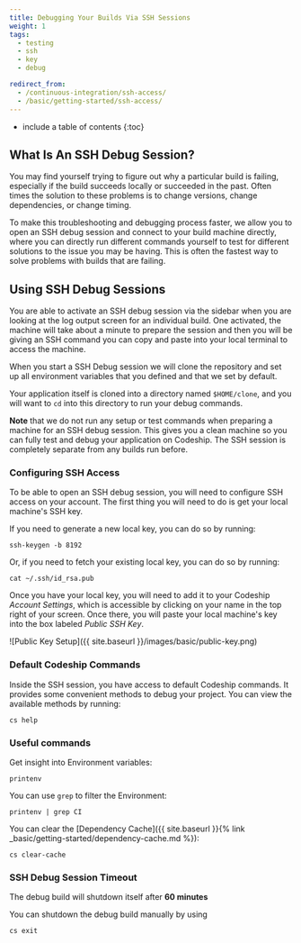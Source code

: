 ```yaml
---
title: Debugging Your Builds Via SSH Sessions
weight: 1
tags:
  - testing
  - ssh
  - key
  - debug

redirect_from:
  - /continuous-integration/ssh-access/
  - /basic/getting-started/ssh-access/  
---
```


* include a table of contents
{:toc}

## What Is An SSH Debug Session?

You may find yourself trying to figure out why a particular build is failing, especially if the build succeeds locally or succeeded in the past. Often times the solution to these problems is to change versions, change dependencies, or change timing.

To make this troubleshooting and debugging process faster, we allow you to open an SSH debug session and connect to your build machine directly, where you can directly run different commands yourself to test for different solutions to the issue you may be having. This is often the fastest way to solve problems with builds that are failing.

## Using SSH Debug Sessions

You are able to activate an SSH debug session via the sidebar when you are looking at the log output screen for an individual build. One activated, the machine will take about a minute to prepare the session and then you will be giving an SSH command you can copy and paste into your local terminal to access the machine.

When you start a SSH Debug session we will clone the repository and set up all environment variables that you defined and that we set by default.

Your application itself is cloned into a directory named `$HOME/clone`, and you will want to `cd` into this directory to run your debug commands.

**Note** that we do not run any setup or test commands when preparing a machine for an SSH debug session. This gives you a clean machine so you can fully test and debug your application on Codeship. The SSH session is completely separate from any builds run before.

### Configuring SSH Access

To be able to open an SSH debug session, you will need to configure SSH access on your account. The first thing you will need to do is get your local machine's SSH key.

If you need to generate a new local key, you can do so by running:

```shell
ssh-keygen -b 8192
```

Or, if you need to fetch your existing local key, you can do so by running:

```shell
cat ~/.ssh/id_rsa.pub
```

Once you have your local key, you will need to add it to your Codeship *Account Settings*, which is accessible by clicking on your name in the top right of your screen. Once there, you will paste your local machine's key into the box labeled *Public SSH Key*.

![Public Key Setup]({{ site.baseurl }}/images/basic/public-key.png)

### Default Codeship Commands

Inside the SSH session, you have access to default Codeship commands. It provides some convenient methods to debug your project. You can view the available methods by running:

```shell
cs help
```

### Useful commands

Get insight into Environment variables:

```shell
printenv
```

You can use `grep` to filter the Environment:

```shell
printenv | grep CI
```

You can clear the [Dependency Cache]({{ site.baseurl }}{% link _basic/getting-started/dependency-cache.md %}):

```shell
cs clear-cache
```

### SSH Debug Session Timeout

The debug build will shutdown itself after **60 minutes**

You can shutdown the debug build manually by using

```shell
cs exit
```

